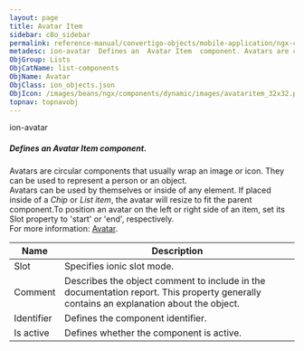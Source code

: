 ```yaml
---
layout: page
title: Avatar Item
sidebar: c8o_sidebar
permalink: reference-manual/convertigo-objects/mobile-application/ngx-components/list-components/avatar-item/
metadesc: ion-avatar  Defines an  Avatar Item  component. Avatars are circular components that usually wrap an image or icon. They can be used to represent a pe
ObjGroup: Lists
ObjCatName: list-components
ObjName: Avatar
ObjClass: ion_objects.json
ObjIcon: /images/beans/ngx/components/dynamic/images/avataritem_32x32.png
topnav: topnavobj
---
```

ion-avatar<br/>

##### Defines an <i>Avatar Item</i> component.<br/>
Avatars are circular components that usually wrap an image or icon. They can be used to represent a person or an object.<br/>
Avatars can be used by themselves or inside of any element. If placed inside of a <i>Chip</i> or <i>List item</i>, the avatar will resize to fit the parent component.To position an avatar on the left or right side of an item, set its Slot property to 'start' or 'end', respectively.<br/>
 For more information: <a href='https://ionic-docs-o31kiyk8l-ionic1.vercel.app/docs/api/avatar'>Avatar</a>.

Name | Description 
--- | ---
Slot | Specifies ionic slot mode.
Comment | Describes the object comment to include in the documentation report.  This property generally contains an explanation about the object. 
Identifier | Defines the component identifier.  
Is active | Defines whether the component is active. 


